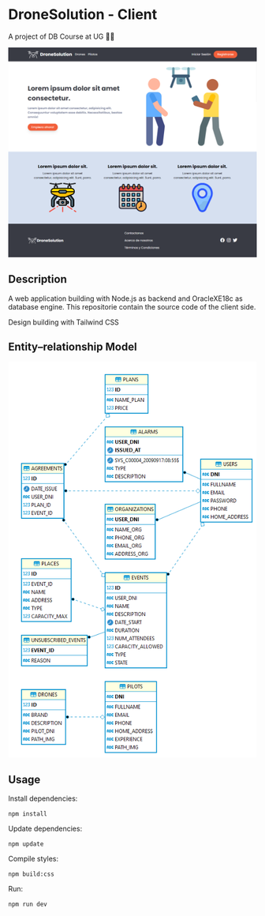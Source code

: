 # DroneSolution - Client

A project of DB Course at UG 👨‍🎓

![](./docs/screenshot.png)

## Description

A web application building with Node.js as backend and OracleXE18c as database engine. This repositorie contain the source code of the client side.

Design building with Tailwind CSS

## Entity–relationship Model

![](./docs/er-model.png)

## Usage

Install dependencies:

```
npm install
```

Update dependencies:

```
npm update
```

Compile styles:

```
npm build:css
```

Run:

```
npm run dev
```
